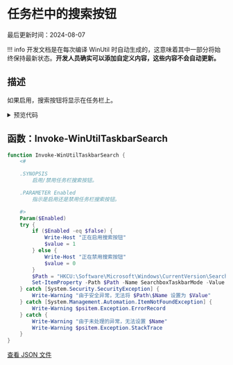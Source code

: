 # 任务栏中的搜索按钮

最后更新时间：2024-08-07


!!! info
     开发文档是在每次编译 WinUtil 时自动生成的，这意味着其中一部分将始终保持最新状态。**开发人员确实可以添加自定义内容，这些内容不会自动更新。**
## 描述

如果启用，搜索按钮将显示在任务栏上。

<!-- BEGIN CUSTOM CONTENT -->

<!-- END CUSTOM CONTENT -->

<details>
<summary>预览代码</summary>

```json
{
  "Content": "Search Button in Taskbar",
  "Description": "If Enabled Search Button will be on the taskbar.",
  "category": "Customize Preferences",
  "panel": "2",
  "Order": "a202_",
  "Type": "Toggle",
  "link": "https://christitustech.github.io/winutil/dev/tweaks/Customize-Preferences/TaskbarSearch"
}
```

</details>

## 函数：Invoke-WinUtilTaskbarSearch

```powershell
function Invoke-WinUtilTaskbarSearch {
    <#

    .SYNOPSIS
        启用/禁用任务栏搜索按钮。

    .PARAMETER Enabled
        指示是启用还是禁用任务栏搜索按钮。

    #>
    Param($Enabled)
    try {
        if ($Enabled -eq $false) {
            Write-Host "正在启用搜索按钮"
            $value = 1
        } else {
            Write-Host "正在禁用搜索按钮"
            $value = 0
        }
        $Path = "HKCU:\Software\Microsoft\Windows\CurrentVersion\Search\"
        Set-ItemProperty -Path $Path -Name SearchboxTaskbarMode -Value $value
    } catch [System.Security.SecurityException] {
        Write-Warning "由于安全异常，无法将 $Path\$Name 设置为 $Value"
    } catch [System.Management.Automation.ItemNotFoundException] {
        Write-Warning $psitem.Exception.ErrorRecord
    } catch {
        Write-Warning "由于未处理的异常，无法设置 $Name"
        Write-Warning $psitem.Exception.StackTrace
    }
}

```


<!-- BEGIN SECOND CUSTOM CONTENT -->

<!-- END SECOND CUSTOM CONTENT -->


[查看 JSON 文件](https://github.com/ChrisTitusTech/winutil/tree/main/config/tweaks.json)
